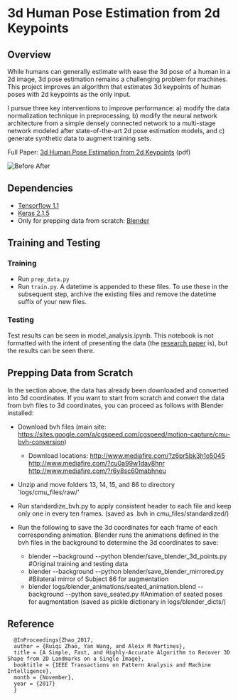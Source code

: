 # 3d Human Pose Estimation from 2d Keypoints



## Overview

While humans can generally estimate with ease the 3d pose of a human in a 2d image, 3d pose estimation remains a challenging problem for machines. This project improves an algorithm that estimates 3d keypoints of human poses with 2d keypoints as the only input.

I pursue three key interventions to improve performance: a) modify the data normalization technique in preprocessing, b) modify the neural network architecture from a simple densely connected network to a multi-stage network modeled after state-of-the-art 2d pose estimation models, and c) generate synthetic data to augment training sets.

Full Paper: [3d Human Pose Estimation from 2d Keypoints](https://github.com/rludlow/3d-pose-2d-keypoints/blob/present/Ludlow_3d_pose_2d_keypoints.pdf) (pdf)

![Before After](https://github.com/rludlow/3d-pose-2d-keypoints/blob/present/utils/pose_before_after_colors.png)

## Dependencies
- [Tensorflow 1.1](https://www.tensorflow.org/)
- [Keras 2.1.5](https://keras.io/)
- Only for prepping data from scratch: [Blender](https://www.blender.org/)

## Training and Testing

### Training
- Run `prep_data.py`
- Run `train.py`. A datetime is appended to these files. To use these in the subsequent step, archive the existing files and remove the datetime suffix of your new files.

### Testing
Test results can be seen in model_analysis.ipynb. This notebook is not formatted with the intent of presenting the data (the [research paper](https://github.com/rludlow/3d-pose-2d-keypoints/blob/present/Ludlow_3d_pose_2d_keypoints.pdf) is), but the results can be seen there.

## Prepping Data from Scratch

In the section above, the data has already been downloaded and converted into 3d coordinates. If you want to start from scratch and convert the data from bvh files to 3d coordinates, you can proceed as follows with Blender installed:

- Download bvh files (main site: https://sites.google.com/a/cgspeed.com/cgspeed/motion-capture/cmu-bvh-conversion)
	- Download locations:
        http://www.mediafire.com/?z6pr5bk3h1o5045
        http://www.mediafire.com/?cu0a99w1day8hnr
        http://www.mediafire.com/?r6y8sc60mabhneu

- Unzip and move folders 13, 14, 15, and 86 to directory 'logs/cmu_files/raw/'

- Run standardize_bvh.py to apply consistent header to each file and keep only one in every ten frames. (saved as .bvh in cmu_files/standardized/)

- Run the following to save the 3d coordinates for each frame of each corresponding animation. Blender runs the animations defined in the bvh files in the background to determine the 3d coordinates to save:
    - blender --background --python blender/save_blender_3d_points.py #Original training and testing data
    - blender --background --python blender/save_blender_mirrored.py #Bilateral mirror of Subject 86 for augmentation
    - blender logs/blender_animations/seated_animation.blend --background --python save_seated.py #Animation of seated poses for augmentation
    (saved as pickle dictionary in logs/blender_dicts/)

## Reference

	  @InProceedings{Zhao_2017,
	  author = {Ruiqi Zhao, Yan Wang, and Aleix M Martines},
	  title = {A Simple, Fast, and Highly-Accurate Algorithm to Recover 3D Shape from 2D Landmarks on a Single Image},
	  booktitle = {IEEE Transactions on Pattern Analysis and Machine Intelligence},
	  month = {November},
	  year = {2017}
	  }
